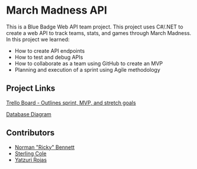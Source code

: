 # March Madness API

This is a Blue Badge Web API team project. This project uses C#/.NET to create
a web API to track teams, stats, and games through March Madness. In this
project we learned:

* How to create API endpoints
* How to test and debug APIs
* How to collaborate as a team using GitHub to create an MVP
* Planning and execution of a sprint using Agile methodology

## Project Links

[Trello Board - Outlines sprint, MVP, and stretch goals](https://trello.com/b/HdoS2YrE/marchmadnessapi)  

[Database Diagram](https://dbdiagram.io/d/6042461afcdcb6230b22c920)

## Contributors

* [Norman "Ricky" Bennett](https://www.linkedin.com/in/norman-ricky-bennett/)
* [Sterling Cole](https://www.linkedin.com/in/sterling-cole-087381207/)
* [Yatzuri Rojas](https://www.linkedin.com/in/yatzuri-rojas-49939b209/)
